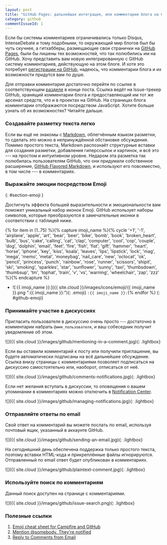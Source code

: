 ```yaml
---
layout: post
title: "GitHub Pages: дальнейшая интеграция, или комментарии блога на GitHub"
category: github
commentIssueId: 1
---
```

Если бы системы комментариев ограничивались только Disqus,
IntenseDebate и тому подобными, то окружающий мир блогов был бы чуть
скучнее, а гитхабберы, размещающие свои странички на
[GitHub Pages](http://pages.github.com/), были бы лишены тех
возможностей, что так полюбились им на GitHub. Хочу представить вам
новую интегрированную с GitHub систему комментариев, действующую на
этом блоге. И хотя это потребует
[регистрации на GitHub](https://github.com/signup/free), надеюсь, что
комментарии блога и их возможности придутся вам по душе.

Для отправки комментария достаточно перейти по ссылке в
соответствующем [разделе](#comments) в конце поста. Ссылка ведёт на
Issue-трекер GitHub, хранящий комментарии блога и предоставляющий им
тот же арсенал средств, что и в проектах на GitHub. На страницах блога
комментарии отображаются посредством JavaScript. Хотите больше узнать
об их возможностях?  Читайте дальше.

### Создавайте разметку текста легко

Если вы ещё не знакомы с
[Markdown](http://daringfireball.net/projects/markdown/syntax),
облегчённым языком разметки, то сделать это можно в непринуждённой
обстановке обсуждения. Помимо простого текста, Markdown распознаёт
структурные вставки для создания разметки, добавления гиперссылок и
картинок, и всё это --- на простом и интуитивном уровне. Недаром эта
разметка так полюбилась пользователям GitHub, что они придумали
собственное расширение,
[GitHub Flavored Markdown](http://github.github.com/github-flavored-markdown/),
и используют его повсеместно, в том числе --- в комментариях.

### Выражайте эмоции посредством Emoji
{: #section-emoji }

Достигнуть эффекта большей выразительности и эмоциональности вам
поможет уникальный набор иконок Emoji. GitHub использует
наборы символов, которые преобразуются в замечательные иконки в
соответствии с таблицей ниже.

<style type="text/css">
ul#github-emoji {margin-left: 0;}
ul#github-emoji li {
	display: inline-block;
	width: 11.4em;
	padding: 2px 0;
	list-style: none;
}
</style>

{% for item in (1..75) %}{% capture imoji_name %}{% cycle '+1', '-1', 'airplane', 'apple', 'art', 'bear', 'beer', 'bike', 'bomb', 'book', 'broken_heart', 'bulb', 'bus', 'cake', 'calling', 'cat', 'clap', 'computer', 'cool', 'cop', 'couple', 'dog', 'dolphin', 'email', 'feet', 'fire', 'fish', 'fist', 'gift', 'hammer', 'heart', 'horse', 'iphone', 'key', 'kiss', 'koala', 'leaves', 'lips', 'lipstick', 'lock', 'mag', 'mega', 'memo', 'metal', 'moneybag', 'nail_care', 'new', 'octocat', 'ok', 'pencil', 'princess', 'punch', 'rainbow', 'rose', 'runner', 'scissors', 'shipit', 'ski', 'smoking', 'sparkles', 'star', 'sunflower', 'sunny', 'taxi', 'thumbsdown', 'thumbsup', 'tm', 'tophat', 'train', 'v', 'vs', 'warning', 'wheelchair', 'zap', 'zzz' %}{% endcapture %}
* ![:{{ imoji_name }}:]({{ site.cloud }}/images/icons/emoji/{{ imoji_name }}.png ":{{ imoji_name }}:"){: .emoji} `:{{ imoji_name }}:`{% endfor %}
{: #github-emoji}

### Принимайте участие в дискуссиях

Пригласить пользователя в дискуссию очень просто --- достаточно в
комментарии набрать `@имя_пользователя`, и ваш собеседник получит
уведомление об этом.

![]({{ site.cloud }}/images/github/mentioning-in-a-comment.jpg){: .lightbox}

Если вы оставили комментарий к посту или получили приглашение, вы
будете автоматически подписаны на всё дальнейшее обсуждение. Ссылка
внизу страницы с комментариями позволяет подписаться на дискуссию
самостоятельно или, наоборот, отписаться от неё.

![]({{ site.cloud }}/images/github/comments-notifications.jpg){: .lightbox}

Если нет желания вступать в дискуссии, то оповещения о вашем
упоминании в комментариях можно отключить в
[Notification Center](https://github.com/account/notifications).

![]({{ site.cloud }}/images/github/managing-notifications.jpg){: .lightbox}

### Отправляйте ответы по email

Свой ответ на комментарий вы можете послать по email, используя
почтовый ящик, указанный в аккаунте GitHub.

![]({{ site.cloud }}/images/github/sending-an-email.jpg){: .lightbox}

На сегодняшний день обеспечена поддержка только простого текста,
поэтому вставки HTML-кода и прикреплённые файлы
игнорируются. Отправленный по email ответ будет опубликован в
комментариях.

![]({{ site.cloud }}/images/github/plaintext-comment.jpg){: .lightbox}

### Используйте поиск по комментариям

Данный поиск доступен на странице с комментариями.

![]({{ site.cloud }}/images/github/issue-search.png){: .lightbox}

### Полезные ссылки

1. [Emoji cheat sheet for Campfire and GitHub](http://www.emoji-cheat-sheet.com/)
2. [Mention @somebody. They're notified](https://github.com/blog/821-mention-somebody-they-re-notified)
3. [Reply to Comments from Email](https://github.com/blog/811-reply-to-comments-from-email)

<!-- Local IspellDict: russian -->
